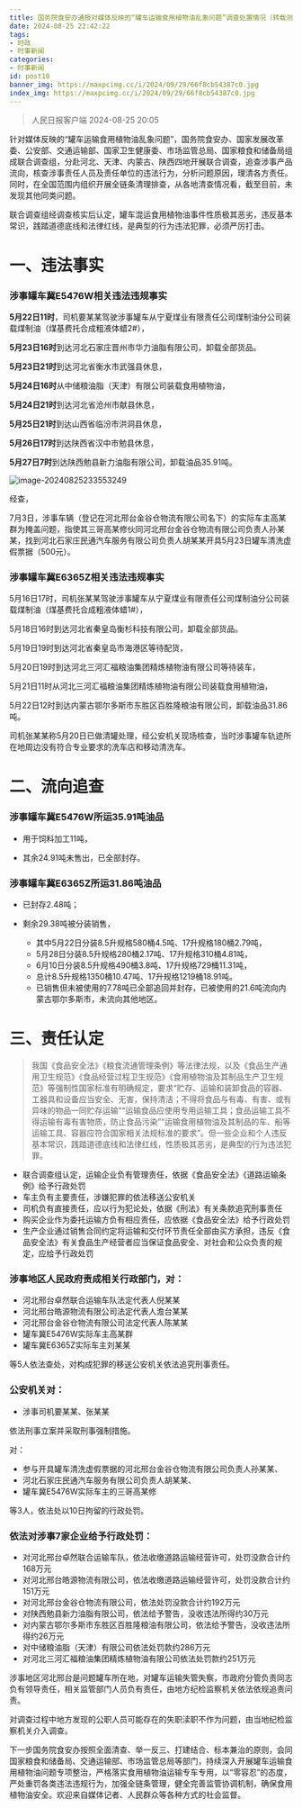 ```yaml
---
title: 国务院食安办通报对媒体反映的“罐车运输食用植物油乱象问题”调查处置情况（转载测试）
date: 2024-08-25 22:42:22
tags:
- 时政
- 时事新闻
categories:
- 时事新闻
id: post10
banner_img: https://maxpcimg.cc/i/2024/09/29/66f8cb54387c0.jpg
index_img: https://maxpcimg.cc/i/2024/09/29/66f8cb54387c0.jpg
---
```


> 人民日报客户端 2024-08-25 20:05

针对媒体反映的“罐车运输食用植物油乱象问题”，国务院食安办、国家发展改革委、公安部、交通运输部、国家卫生健康委、市场监管总局、国家粮食和储备局组成联合调查组，分赴河北、天津、内蒙古、陕西四地开展联合调查，追查涉事产品流向，核查涉事责任人员及责任单位的违法行为，分析问题原因，理清各方责任。同时，在全国范围内组织开展全链条清理排查，从各地清查情况看，截至目前，未发现其他同类问题。

联合调查组经调查核实后认定，罐车混运食用植物油事件性质极其恶劣，违反基本常识，践踏道德底线和法律红线，是典型的行为违法犯罪，必须严厉打击。



# 一、违法事实

### 涉事罐车冀E5476W相关违法违规事实

**5月22日11时**，司机要某某驾驶涉事罐车从宁夏煤业有限责任公司煤制油分公司装载煤制油（煤基费托合成粗液体蜡2#），

**5月23日16时**到达河北石家庄晋州市华力油脂有限公司，卸载全部货品。

**5月23日21时**到达河北省衡水市武强县休息，

**5月24日16时**从中储粮油脂（天津）有限公司装载食用植物油，

**5月24日21时**到达河北省沧州市献县休息，

**5月25日21时**到达山西省临汾市洪洞县休息，

**5月26日17时**到达陕西省汉中市勉县休息，

**5月27日7时**到达陕西勉县新力油脂有限公司，卸载油品35.91吨。

![image-20240825233553249](C:\Users\Administrator\AppData\Roaming\Typora\typora-user-images\image-20240825233553249.png)

经查，

7月3日，涉事车辆（登记在河北邢台金谷仓物流有限公司名下）的实际车主高某群为掩盖问题，指使其三哥高某修伙同河北邢台金谷仓物流有限公司负责人孙某某，找到河北石家庄民通汽车服务有限公司负责人胡某某开具5月23日罐车清洗虚假票据（500元）。

### 涉事罐车冀E6365Z相关违法违规事实

5月16日17时，司机张某某驾驶涉事罐车从宁夏煤业有限责任公司煤制油分公司装载煤制油（煤基费托合成粗液体蜡1#），

5月18日16时到达河北省秦皇岛衡杉科技有限公司，卸载全部货品。

5月19日19时到达河北省秦皇岛市海港区等待配货，

5月20日19时到达河北三河汇福粮油集团精炼植物油有限公司等待装车，

5月21日11时从河北三河汇福粮油集团精炼植物油有限公司装载食用植物油，

5月22日12时到达内蒙古鄂尔多斯市东胜区百胜隆粮油有限公司，卸载油品31.86吨。

司机张某某称5月20日已做清罐处理，经公安机关现场核查，当时涉事罐车轨迹所在地周边没有符合专业要求的洗车店和移动清洗车。



# 二、流向追查

### 涉事罐车冀E5476W所运35.91吨油品

- 用于饲料加工11吨，

- 其余24.91吨未售出，已全部封存。

### 涉事罐车冀E6365Z所运31.86吨油品

- 已封存2.48吨；

- 剩余29.38吨被分装销售，

  - 其中5月22日分装8.5升规格580桶4.5吨、17升规格180桶2.79吨，
  - 5月28日分装8.5升规格280桶2.17吨、17升规格310桶4.81吨，
  - 6月10日分装8.5升规格490桶3.8吨、17升规格729桶11.31吨，
  - 总计8.5升规格1350桶10.47吨、17升规格1219桶18.91吨。
  - 已销售但未被使用的7.78吨已全部追回并封存，已被使用的21.6吨流向内蒙古鄂尔多斯市，未流向其他地区。

  

# 三、责任认定

> 我国《食品安全法》《粮食流通管理条例》等法律法规，以及《食品生产通用卫生规范》《食品经营过程卫生规范》《食用植物油及其制品生产卫生规范》等强制性国家标准有明确规定，要求“贮存、运输和装卸食品的容器、工器具和设备应当安全、无害，保持清洁；不得将食品与有毒、有害、或有异味的物品一同贮存运输”“运输食品应使用专用运输工具；食品运输工具不得运输有毒有害物质，防止食品污染”“运输食用植物油及其制品的车、船等运输工具、容器应符合国家相关法规标准的要求”。但一些企业和个人违反基本常识，践踏道德底线和法律红线，性质极其恶劣，是典型的行为违法犯罪。
>

- 联合调查组认定，运输企业负有管理责任，依据《食品安全法》《道路运输条例》给予行政处罚
- 车主负有主要责任，涉嫌犯罪的依法移送公安机关
- 司机负有直接责任，应以行为犯论处，依据《刑法》有关条款追究刑事责任
- 购买企业作为委托运输方负有相应责任，应依据《食品安全法》给予行政处罚
- 生产企业通过销售合同约定将运输和交付环节责任全部由买方承担，违反《食品安全法》有关食品生产经营者应当保证食品安全、对社会和公众负责的规定，应给予行政处罚

### 涉事地区人民政府责成相关行政部门，对：

- 河北邢台卓然联合运输车队法定代表人倪某某
- 河北邢台皓源物流有限公司法定代表人澹台某某
- 河北邢台金谷仓物流有限公司法定代表人陈某某
- 罐车冀E5476W实际车主高某群
- 罐车冀E6365Z实际车主刘某某

等5人依法查处，对构成犯罪的移送公安机关依法追究刑事责任。

### 公安机关对：

- 涉事司机要某某、张某某

依法刑事立案并采取刑事强制措施。

对：

- 参与开具罐车清洗虚假票据的河北邢台金谷仓物流有限公司负责人孙某某、
- 河北石家庄民通汽车服务有限公司负责人胡某某、
- 罐车冀E5476W实际车主的三哥高某修

等3人，依法处以10日拘留的行政处罚。

### 依法对涉事7家企业给予行政处罚：

- 对河北邢台卓然联合运输车队，依法收缴道路运输经营许可，处罚没款合计约168万元
- 对河北邢台皓源物流有限公司，依法收缴道路运输经营许可，处罚没款合计约151万元
- 对河北邢台金谷仓物流有限公司，依法处罚没款合计约192万元
- 对陕西勉县新力油脂有限公司，依法给予警告，没收违法所得约30万元
- 对内蒙古鄂尔多斯市东胜区百胜隆粮油有限公司，依法给予警告，没收违法所得约26万元
- 对中储粮油脂（天津）有限公司依法处罚款约286万元
- 对河北三河汇福粮油集团精炼植物油有限公司依法处罚款约251万元

涉事地区河北邢台是问题罐车所在地，对罐车运输失管失察，市政府分管负责同志负有领导责任，相关监管部门人员负有责任，由地方纪检监察机关依法依规追责问责。

对调查过程中地方发现的公职人员可能存在的失职渎职不作为问题，由当地纪检监察机关介入调查。



下一步国务院食安办按照全面清查、举一反三、打建结合、标本兼治的原则，会同国家粮食和储备局、交通运输部、市场监管总局等部门，持续深入开展罐车运输食用植物油问题专项整治，严格落实食用植物油运输专车专用，以“零容忍”的态度，严处重罚各类违法违规行为，加强全链条管理，健全完善监管协调机制，确保食用植物油安全。欢迎来自媒体记者、人民群众等各种方式的社会监督。
